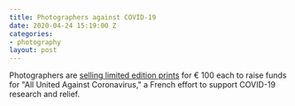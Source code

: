 ```yaml
---
title: Photographers against COVID-19
date: 2020-04-24 15:19:00 Z
categories:
- photography
layout: post
---
```


Photographers are [selling limited edition prints](https://yesfuture.etudes-studio.com/) for € 100 each to raise funds for "All United Against Coronavirus," a French effort to support COVID-19 research and relief.